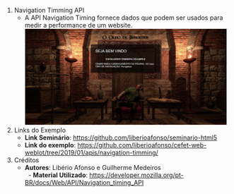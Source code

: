1. Navigation Timming API
   - A API Navigation Timing fornece dados que podem ser usados para medir a performance de um website.
   ![screenshot](img/screenshot.png)
1. Links do Exemplo
   - **Link Seminário**: https://github.com/liberioafonso/seminario-html5
   - **Link do exemplo**: https://github.com/liberioafonso/cefet-web-weblot/tree/2019/01/apis/navigation-timming/
1. Créditos
   - **Autores**: Libério Afonso e Guilherme Medeiros   
   - **Material Utilizado**: https://developer.mozilla.org/pt-BR/docs/Web/API/Navigation_timing_API
